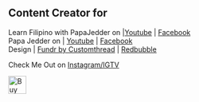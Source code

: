 
## Content Creator for

Learn Filipino with PapaJedder on |[Youtube](https://www.youtube.com/channel/UCd2GYeVAsuDE-qUdxtUEs8A) | [Facebook](https://fb.me/letsfilipino)   
Papa Jedder on | [Youtube](https://goo.gl/xMXzkL) | [Facebook](https://fb.me/papajedder)    
Design | [Fundr by Customthread](https://fundr.customthread.com/papajedder) | [Redbubble](https://www.redbubble.com/people/papajedder/portfolio)    

Check Me Out on [Instagram/IGTV](https://goo.gl/vMdQeZ)


<a href='https://ko-fi.com/D1D4IP34' target='_blank'><img height='36' style='border:0px;height:36px;' src='https://az743702.vo.msecnd.net/cdn/kofi2.png?v=0' border='0' alt='Buy Me a Coffee at ko-fi.com' /></a>
